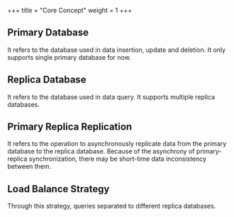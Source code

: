 +++
title = "Core Concept"
weight = 1
+++

## Primary Database

It refers to the database used in data insertion, update and deletion. It only supports single primary database for now.

## Replica Database

It refers to the database used in data query. It supports multiple replica databases.

## Primary Replica Replication

It refers to the operation to asynchronously replicate data from the primary database to the replica database. 
Because of the asynchrony of primary-replica synchronization, there may be short-time data inconsistency between them.  

## Load Balance Strategy

Through this strategy, queries separated to different replica databases.
